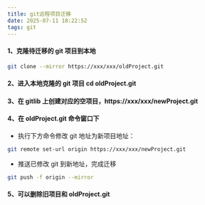 ```yaml
---
title: git远程项目迁移
date: 2025-07-11 18:22:52
tags: git
---
```


#### 1、克隆待迁移的 git 项目到本地

```bash
git clone --mirror https://xxx/xxx/oldProject.git
```

#### 2、进入本地克隆的 git 项目 cd oldProject.git

#### 3、在 gitlib 上创建对应的空项目，https://xxx/xxx/newProject.git

#### 4、在 oldProject.git 命令窗口下

- 执行下方命令修改 git 地址为新项目地址：

```bash
git remote set-url origin https://xxx/xxx/newProject.git
```

- 推送已修改 git 到新地址，完成迁移

```bash
git push -f origin --mirror
```

#### 5、可以删除旧项目和 oldProject.git
